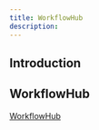 ```yaml
---
title: WorkflowHub
description: 
---
```


## Introduction


## WorkflowHub
[WorkflowHub](https://workflowhub.eu)
